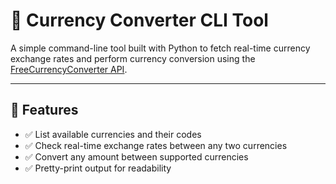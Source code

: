 # 💱 Currency Converter CLI Tool

A simple command-line tool built with Python to fetch real-time currency exchange rates and perform currency conversion using the [FreeCurrencyConverter API](https://free.currencyconverterapi.com/).

---

## 📌 Features

- ✅ List available currencies and their codes
- ✅ Check real-time exchange rates between any two currencies
- ✅ Convert any amount between supported currencies
- ✅ Pretty-print output for readability
